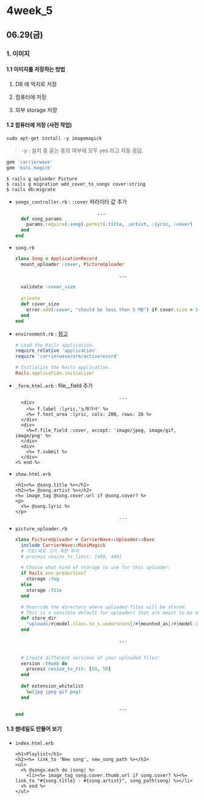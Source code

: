# 4week_5

## 06.29(금)

### 1. 이미지

#### 1.1 이미지를 저장하는 방법

1) DB 에 억지로 저장

2) 컴퓨터에 저장

3) 외부 storage 저장

#### 1.2 컴퓨터에 저장 (사전 작업)

```shell
sudo apt-get install -y imagemagick
```

> -y : 설치 중 묻는 동의 여부에 모두 yes 라고 자동 응답.

```ruby
gem 'carrierwave'
gem 'mini_magick'
```

```shell
$ rails g uploader Picture
$ rails g migration add_cover_to_songs cover:string
$ rails db:migrate
```

- `songs_controller.rb` : `:cover` 파라미터 값 추가

  ```ruby
   								... 
    def song_params
      params.require(:song).permit(:title, :artist, :lyric, :cover)
    end
  end
  ```

- `song.rb`

  ```ruby
  class Song < ApplicationRecord
    mount_uploader :cover, PictureUploader
    
  										...
          
    validate :cover_size
    
    private 
    def cover_size
      error.add(:cover, "should be less then 5 MB") if cover.size > 5.megabyte
    end
  end
  ```

- `environment.rb` : [참고](https://github.com/carrierwaveuploader/carrierwave)

  ```ruby
  # Load the Rails application.
  require_relative 'application'
  require 'carrierwave/orm/activerecord'
  
  # Initialize the Rails application.
  Rails.application.initialize!
  ```

- `_form.html.erb` : file__field 추가

  ```erb
  										...
    <div>
      <%= f.label :lyric,'노래가사' %>
      <%= f.text_area :lyric, cols: 200, rows: 20 %>
    </div>
    <div>
      <%=f.file_field :cover, accept: 'image/jpeg, image/gif, image/png' %>
    </div>
    <div>
      <%= f.submit %>
    </div>
  <% end %>
  ```

- `show.html.erb`

  ```erb
  <h1><%= @song.title %></h1>
  <h2><%= @song.artist %></h2>
  <%= image_tag @song.cover.url if @song.cover? %>
  <p>
    <%= @song.lyric %>
  </p>
  										...
  ```

- `picture_uploader.rb`

  ```ruby
  class PictureUploader < CarrierWave::Uploader::Base
    include CarrierWave::MiniMagick
    # 가로/세로 크기 제한 부여
    # process resize_to_limit: [400, 400]
  
    # Choose what kind of storage to use for this uploader:
    if Rails.env.production?
      storage :fog
    else
      storage :file
    end
  
    # Override the directory where uploaded files will be stored.
    # This is a sensible default for uploaders that are meant to be mounted:
    def store_dir
      "uploads/#{model.class.to_s.underscore}/#{mounted_as}/#{model.id}"
    end
  
  										...
          
          
    # Create different versions of your uploaded files:
    version :thumb do
      process resize_to_fit: [50, 50]
    end
      
    def extension_whitelist
      %w(jpg jpeg gif png)
    end
  
  										...
  end
  ```

#### 1.3 썸네일도 만들어 보기

- `index.html.erb`

  ```erb
  <h1>Playlist</h1>
  <h2><%= link_to 'New song', new_song_path %></h2>
  <ul>
    <% @songs.each do |song| %>
      <li><%= image_tag song.cover.thumb.url if song.cover? %><%= link_to "#{song.title} - #{song.artist}", song_path(song) %></li>
    <% end %>
  </ul>
  ```

  

